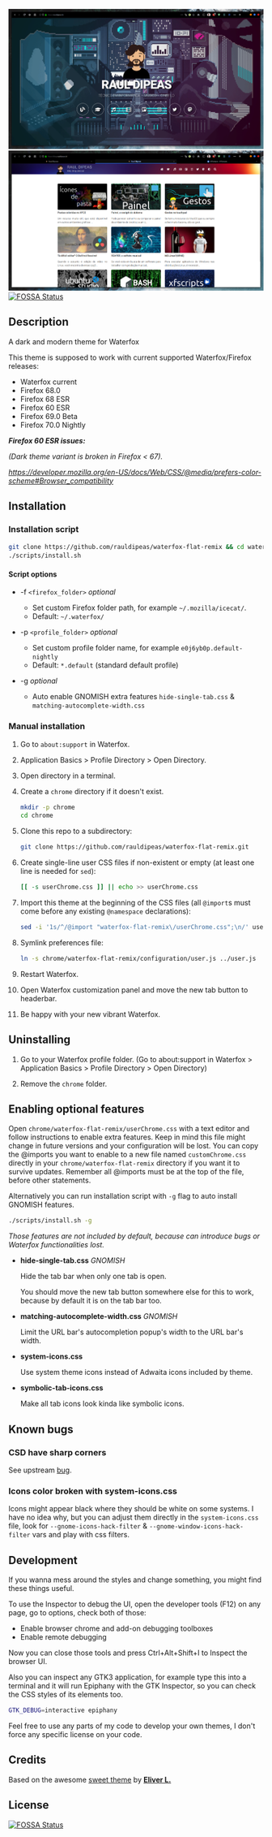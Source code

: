 ![no-tab](images/no-tab.png)
![some-tabs](images/some-tabs.png)
[![FOSSA Status](https://app.fossa.com/api/projects/git%2Bgithub.com%2Frauldipeas%2Fwaterfox-flat-remix.svg?type=shield)](https://app.fossa.com/projects/git%2Bgithub.com%2Frauldipeas%2Fwaterfox-flat-remix?ref=badge_shield)

## Description

A dark and modern theme for Waterfox

This theme is supposed to work with current supported Waterfox/Firefox releases:

- Waterfox current
- Firefox 68.0
- Firefox 68 ESR
- Firefox 60 ESR
- Firefox 69.0 Beta
- Firefox 70.0 Nightly

***Firefox 60 ESR issues:***

*(Dark theme variant is broken in Firefox < 67).*

*https://developer.mozilla.org/en-US/docs/Web/CSS/@media/prefers-color-scheme#Browser_compatibility*

## Installation

### Installation script
```sh
git clone https://github.com/rauldipeas/waterfox-flat-remix && cd waterfox-flat-remix
./scripts/install.sh
```

#### Script options
- -f `<firefox_folder>` *optional*
	- Set custom Firefox folder path, for example `~/.mozilla/icecat/`.
	- Default: `~/.waterfox/`

- -p `<profile_folder>` *optional*
	- Set custom profile folder name, for example `e0j6yb0p.default-nightly`
	- Default: `*.default` (standard default profile)

- -g *optional*
	- Auto enable GNOMISH extra features `hide-single-tab.css` & `matching-autocomplete-width.css`


### Manual installation
1. Go to `about:support` in Waterfox.

2. Application Basics > Profile Directory > Open Directory.

3. Open directory in a terminal.

4. Create a `chrome` directory if it doesn't exist.

	```sh
	mkdir -p chrome
	cd chrome
	```

5. Clone this repo to a subdirectory:

	```sh
	git clone https://github.com/rauldipeas/waterfox-flat-remix.git
	```

6. Create single-line user CSS files if non-existent or empty (at least one line is needed for `sed`):

	```sh
	[[ -s userChrome.css ]] || echo >> userChrome.css
	```

7. Import this theme at the beginning of the CSS files (all `@import`s must come before any existing `@namespace` declarations):

	```sh
	sed -i '1s/^/@import "waterfox-flat-remix\/userChrome.css";\n/' userChrome.css
	```

8. Symlink preferences file:

	```sh
	ln -s chrome/waterfox-flat-remix/configuration/user.js ../user.js
	```

9. Restart Waterfox.

10. Open Waterfox customization panel and move the new tab button to headerbar.

11. Be happy with your new vibrant Waterfox.


## Uninstalling

1. Go to your Waterfox profile folder. (Go to about:support in Waterfox > Application Basics > Profile Directory > Open Directory)

2. Remove the `chrome` folder.


## Enabling optional features
Open `chrome/waterfox-flat-remix/userChrome.css` with a text editor and follow instructions to enable extra features. Keep in mind this file might change in future versions and your configuration will be lost. You can copy the @imports you want to enable to a new file named `customChrome.css` directly in your `chrome/waterfox-flat-remix` directory if you want it to survive updates. Remember all @imports must be at the top of the file, before other statements.

Alternatively you can run installation script with `-g` flag to auto install GNOMISH features.

```sh
./scripts/install.sh -g
```

*Those features are not included by default, because can introduce bugs or Waterfox functionalities lost.*

- **hide-single-tab.css** *GNOMISH*

	Hide the tab bar when only one tab is open.

	You should move the new tab button somewhere else for this to work, because by default it is on the tab bar too.

- **matching-autocomplete-width.css** *GNOMISH*

	Limit the URL bar's autocompletion popup's width to the URL bar's width.

- **system-icons.css**

	Use system theme icons instead of Adwaita icons included by theme.

- **symbolic-tab-icons.css**

	Make all tab icons look kinda like symbolic icons.

## Known bugs

### CSD have sharp corners
See upstream [bug](https://bugzilla.mozilla.org/show_bug.cgi?id=1408360).

### Icons color broken with system-icons.css
Icons might appear black where they should be white on some systems. I have no idea why, but you can adjust them directly in the `system-icons.css` file, look for `--gnome-icons-hack-filter` & `--gnome-window-icons-hack-filter` vars and play with css filters.

## Development

If you wanna mess around the styles and change something, you might find these
things useful.

To use the Inspector to debug the UI, open the developer tools (F12) on any
page, go to options, check both of those:

- Enable browser chrome and add-on debugging toolboxes
- Enable remote debugging

Now you can close those tools and press Ctrl+Alt+Shift+I to Inspect the browser
UI.

Also you can inspect any GTK3 application, for example type this into a terminal
and it will run Epiphany with the GTK Inspector, so you can check the CSS styles
of its elements too.

```sh
GTK_DEBUG=interactive epiphany
```

Feel free to use any parts of my code to develop your own themes, I don't force
any specific license on your code.

## Credits
Based on the awesome [sweet theme](https://github.com/EliverLara/firefox-sweet-theme) by **[Eliver L.](https://github.com/EliverLara)**


## License
[![FOSSA Status](https://app.fossa.com/api/projects/git%2Bgithub.com%2Frauldipeas%2Fwaterfox-flat-remix.svg?type=large)](https://app.fossa.com/projects/git%2Bgithub.com%2Frauldipeas%2Fwaterfox-flat-remix?ref=badge_large)
